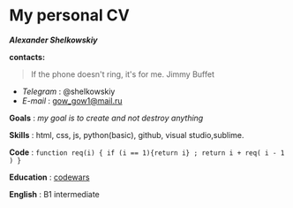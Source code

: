 # My personal CV

**_Alexander Shelkowskiy_**

**contacts:**

> If the phone doesn't ring, it's for me. Jimmy Buffet

- _Telegram_ : @shelkowskiy
- _E-mail_ : gow_gow1@mail.ru

**Goals** :
_my goal is to create and not destroy anything_

**Skills** : html, css, js, python(basic), github, visual studio,sublime.

**Code** : `function req(i) { if (i == 1){return i} ; return i + req( i - 1 ) } `

**Education** : [codewars](https://www.codewars.com/users/gow_gow1)

**English** : B1 intermediate
